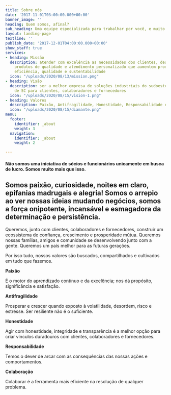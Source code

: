 ```yaml
---
title: Sobre nós
date: '2017-11-01T03:00:00.000+00:00'
banner_image: ''
heading: Quem somos, afinal?
sub_heading: Uma equipe especializada para trabalhar por você, e muito mais!
layout: landing-page
textline: ''
publish_date: '2017-12-01T04:00:00.000+00:00'
show_staff: true
services:
- heading: Missão
  description: atender com excelência as necessidades dos clientes, desenvolvendo
    produtos de qualidade e atendimento personalizado que aumentem produtividade,
    eficiência, qualidade e sustentabilidade
  icon: "/uploads/2020/08/13/mission.png"
- heading: Visão
  description: ser a melhor empresa de soluções industriais do sudoeste do PR e oeste
    de SC para clientes, colaboradores e fornecedores
  icon: "/uploads/2020/08/15/vision-1.png"
- heading: Valores
  description: Paixão, Antifragilidade, Honestidade, Responsabilidade e Colaboração
  icon: "/uploads/2020/08/15/diamante.png"
menu:
  footer:
    identifier: _about
    weight: 3
  navigation:
    identifier: _about
    weight: 2

---
```

#### Não somos uma iniciativa de sócios e funcionários unicamente em busca de lucro. Somos muito mais que isso. 

## Somos paixão, curiosidade, noites em claro, epifanias madrugais e alegria! Somos o arrepio ao ver nossas ideias mudando negócios, somos a força onipotente, incansável e esmagadora da determinação e persistência. 

Queremos, junto com clientes, colaboradores e fornecedores, construir um ecossistema de confiança, crescimento e prosperidade mútua. Queremos nossas famílias, amigos e comunidade se desenvolvendo junto com a gente. Queremos um país melhor para as futuras gerações.

Por isso tudo, nossos valores são buscados, compartilhados e cultivados em tudo que fazemos.

**Paixão**

É o motor do aprendizado contínuo e da excelência; nos dá propósito, significância e satisfação.

**Antifragilidade**

Prosperar e crescer quando exposto à volatilidade, desordem, risco e estresse. Ser resiliente não é o suficiente.

**Honestidade**

Agir com honestidade, integridade e transparência é a melhor opção para criar vínculos duradouros com clientes, colaboradores e fornecedores.

**Responsabilidade**

Temos o dever de arcar com as consequências das nossas ações e comportamentos.

**Colaboração**

Colaborar é a ferramenta mais eficiente na resolução de qualquer problema.